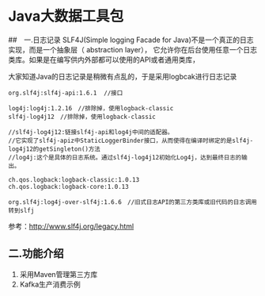 # Java大数据工具包

##　一.日志记录
SLF4J(Simple logging Facade for Java)不是一个真正的日志实现，而是一个抽象层（ abstraction layer），
它允许你在后台使用任意一个日志类库。如果是在编写供内外部都可以使用的API或者通用类库，

大家知道Java的日志记录是稍微有点乱的，于是采用logbcak进行日志记录

    org.slf4j:slf4j-api:1.6.1  //接口
    
    log4j:log4j:1.2.16　//排除掉，使用logback-classic
    slf4j-log4j12　//排除掉，使用logback-classic
    
    //slf4j-log4j12:链接slf4j-api和log4j中间的适配器。
    //它实现了slf4j-apiz中StaticLoggerBinder接口，从而使得在编译时绑定的是slf4j-log4j12的getSingleton()方法
    //log4j:这个是具体的日志系统。通过slf4j-log4j12初始化Log4j，达到最终日志的输出。
    
    ch.qos.logback:logback-classic:1.0.13
    ch.qos.logback:logback-core:1.0.13
    
    org.slf4j:log4j-over-slf4j:1.6.6　//旧式日志API的第三方类库或旧代码的日志调用转到slfj
    
参考：http://www.slf4j.org/legacy.html

## 二.功能介绍
1. 采用Maven管理第三方库 
2. Kafka生产消费示例